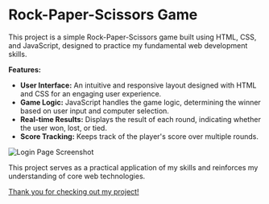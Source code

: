 # Rock-Paper-Scissors Game

This project is a simple Rock-Paper-Scissors game built using HTML, CSS, and JavaScript, designed to practice my fundamental web development skills.

**Features:**
- **User Interface:** An intuitive and responsive layout designed with HTML and CSS for an engaging user experience.
- **Game Logic:** JavaScript handles the game logic, determining the winner based on user input and computer selection.
- **Real-time Results:** Displays the result of each round, indicating whether the user won, lost, or tied.
- **Score Tracking:** Keeps track of the player's score over multiple rounds.

![Login Page Screenshot](assets/loginPage.png)

This project serves as a practical application of my skills and reinforces my understanding of core web technologies.

<u>Thank you for checking out my project!</u>


